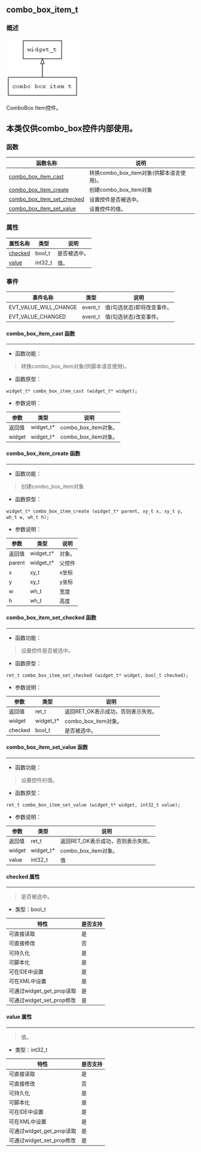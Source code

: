 ## combo\_box\_item\_t
### 概述
![image](images/combo_box_item_t_0.png)

ComboBox Item控件。

 本类仅供combo\_box控件内部使用。
----------------------------------
### 函数
<p id="combo_box_item_t_methods">

| 函数名称 | 说明 | 
| -------- | ------------ | 
| <a href="#combo_box_item_t_combo_box_item_cast">combo\_box\_item\_cast</a> | 转换combo_box_item对象(供脚本语言使用)。 |
| <a href="#combo_box_item_t_combo_box_item_create">combo\_box\_item\_create</a> | 创建combo_box_item对象 |
| <a href="#combo_box_item_t_combo_box_item_set_checked">combo\_box\_item\_set\_checked</a> | 设置控件是否被选中。 |
| <a href="#combo_box_item_t_combo_box_item_set_value">combo\_box\_item\_set\_value</a> | 设置控件的值。 |
### 属性
<p id="combo_box_item_t_properties">

| 属性名称 | 类型 | 说明 | 
| -------- | ----- | ------------ | 
| <a href="#combo_box_item_t_checked">checked</a> | bool\_t | 是否被选中。 |
| <a href="#combo_box_item_t_value">value</a> | int32\_t | 值。 |
### 事件
<p id="combo_box_item_t_events">

| 事件名称 | 类型  | 说明 | 
| -------- | ----- | ------- | 
| EVT\_VALUE\_WILL\_CHANGE | event\_t | 值(勾选状态)即将改变事件。 |
| EVT\_VALUE\_CHANGED | event\_t | 值(勾选状态)改变事件。 |
#### combo\_box\_item\_cast 函数
-----------------------

* 函数功能：

> <p id="combo_box_item_t_combo_box_item_cast">转换combo_box_item对象(供脚本语言使用)。

* 函数原型：

```
widget_t* combo_box_item_cast (widget_t* widget);
```

* 参数说明：

| 参数 | 类型 | 说明 |
| -------- | ----- | --------- |
| 返回值 | widget\_t* | combo\_box\_item对象。 |
| widget | widget\_t* | combo\_box\_item对象。 |
#### combo\_box\_item\_create 函数
-----------------------

* 函数功能：

> <p id="combo_box_item_t_combo_box_item_create">创建combo_box_item对象

* 函数原型：

```
widget_t* combo_box_item_create (widget_t* parent, xy_t x, xy_t y, wh_t w, wh_t h);
```

* 参数说明：

| 参数 | 类型 | 说明 |
| -------- | ----- | --------- |
| 返回值 | widget\_t* | 对象。 |
| parent | widget\_t* | 父控件 |
| x | xy\_t | x坐标 |
| y | xy\_t | y坐标 |
| w | wh\_t | 宽度 |
| h | wh\_t | 高度 |
#### combo\_box\_item\_set\_checked 函数
-----------------------

* 函数功能：

> <p id="combo_box_item_t_combo_box_item_set_checked">设置控件是否被选中。

* 函数原型：

```
ret_t combo_box_item_set_checked (widget_t* widget, bool_t checked);
```

* 参数说明：

| 参数 | 类型 | 说明 |
| -------- | ----- | --------- |
| 返回值 | ret\_t | 返回RET\_OK表示成功，否则表示失败。 |
| widget | widget\_t* | combo\_box\_item对象。 |
| checked | bool\_t | 是否被选中。 |
#### combo\_box\_item\_set\_value 函数
-----------------------

* 函数功能：

> <p id="combo_box_item_t_combo_box_item_set_value">设置控件的值。

* 函数原型：

```
ret_t combo_box_item_set_value (widget_t* widget, int32_t value);
```

* 参数说明：

| 参数 | 类型 | 说明 |
| -------- | ----- | --------- |
| 返回值 | ret\_t | 返回RET\_OK表示成功，否则表示失败。 |
| widget | widget\_t* | combo\_box\_item对象。 |
| value | int32\_t | 值 |
#### checked 属性
-----------------------
> <p id="combo_box_item_t_checked">是否被选中。

* 类型：bool\_t

| 特性 | 是否支持 |
| -------- | ----- |
| 可直接读取 | 是 |
| 可直接修改 | 否 |
| 可持久化   | 是 |
| 可脚本化   | 是 |
| 可在IDE中设置 | 是 |
| 可在XML中设置 | 是 |
| 可通过widget\_get\_prop读取 | 是 |
| 可通过widget\_set\_prop修改 | 是 |
#### value 属性
-----------------------
> <p id="combo_box_item_t_value">值。

* 类型：int32\_t

| 特性 | 是否支持 |
| -------- | ----- |
| 可直接读取 | 是 |
| 可直接修改 | 否 |
| 可持久化   | 是 |
| 可脚本化   | 是 |
| 可在IDE中设置 | 是 |
| 可在XML中设置 | 是 |
| 可通过widget\_get\_prop读取 | 是 |
| 可通过widget\_set\_prop修改 | 是 |
